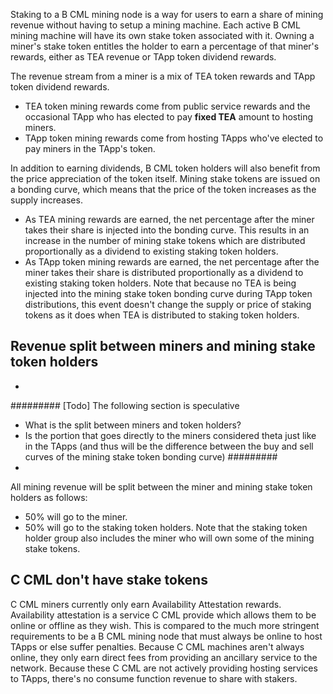Staking to a B CML mining node is a way for users to earn a share of mining revenue without having to setup a mining machine. Each active B CML mining machine will have its own stake token associated with it. Owning a miner's stake token entitles the holder to earn a percentage of that miner's rewards, either as TEA revenue or TApp token dividend rewards.

The revenue stream from a miner is a mix of TEA token rewards and TApp token dividend rewards. 

- TEA token mining rewards come from public service rewards and the occasional TApp who has elected to pay **fixed TEA** amount to hosting miners.
- TApp token mining rewards come from hosting TApps who've elected to pay miners in the TApp's token.

In addition to earning dividends, B CML token holders will also benefit from the price appreciation of the token itself. Mining stake tokens are issued on a bonding curve, which means that the price of the token increases as the supply increases.

- As TEA mining rewards are earned, the net percentage after the miner takes their share is injected into the bonding curve. This results in an increase in the number of mining stake tokens which are distributed proportionally as a dividend to existing staking token holders.
- As TApp token mining rewards are earned, the net percentage after the miner takes their share is distributed proportionally as a dividend to existing staking token holders. Note that because no TEA is being injected into the mining stake token bonding curve during TApp token distributions, this event doesn't change the supply or price of staking tokens as it does when TEA is distributed to staking token holders.

## Revenue split between miners and mining stake token holders

- 
#########
[Todo] The following section is speculative

- What is the split between miners and token holders?
- Is the portion that goes directly to the miners considered theta just like in the TApps (and thus will be the difference between the buy and sell curves of the mining stake token bonding curve)
#########
-

All mining revenue will be split between the miner and mining stake token holders as follows:

- 50% will go to the miner.
- 50% will go to the staking token holders. Note that the staking token holder group also includes the miner who will own some of the mining stake tokens.

## C CML don't have stake tokens
C CML miners currently only earn Availability Attestation rewards. Availability attestation is a service C CML provide which allows them to be online or offline as they wish. This is compared to the much more stringent requirements to be a B CML mining node that must always be online to host TApps or else suffer penalties. Because C CML machines aren't always online, they only earn direct fees from providing an ancillary service to the network. Because these C CML are not actively providing hosting services to TApps, there's no consume function revenue to share with stakers.
